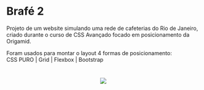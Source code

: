 # Brafé 2

<!----ts----------->
Projeto de um website simulando uma rede de cafeterias do Rio de Janeiro, criado durante o curso de CSS Avançado focado em posicionamento da Origamid.

Foram usados para montar o layout 4 formas de posicionamento: <br> CSS PURO | Grid | Flexbox | Bootstrap

<h1 align="center">
    <img src="brafé-2/img/captura-pg.png"/>
</h1>
